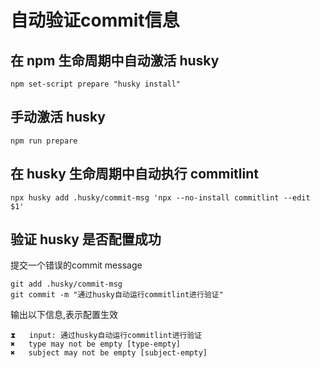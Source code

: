# 自动验证commit信息

## 在 npm 生命周期中自动激活 husky

```shell
npm set-script prepare "husky install"
```

## 手动激活 husky

```shell
npm run prepare
```

## 在 husky 生命周期中自动执行 commitlint

```shell
npx husky add .husky/commit-msg 'npx --no-install commitlint --edit $1'
```

## 验证 husky 是否配置成功

提交一个错误的commit message

```shell
git add .husky/commit-msg
git commit -m "通过husky自动运行commitlint进行验证"
```

输出以下信息,表示配置生效

```shell
⧗   input: 通过husky自动运行commitlint进行验证
✖   type may not be empty [type-empty]
✖   subject may not be empty [subject-empty]
```
